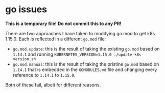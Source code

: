 # go issues

**This is a temporary file! Do not commit this to any PR!**

There are two approaches I have taken to modifying go.mod to get k8s 1.15.0. Each is reflected in a different `go.mod` file:

* `go.mod.update`: this is the result of taking the existing `go.mod` based on `1.14.1` and running `KUBERNETES_VERSION=1.15.0 ./update-k8s-version.sh`
* `go.mod.manual`: this is the result of taking the pristine `go.mod` based on `1.14.1` that is embedded in the `GOMODULES.md` file and changing every reference to `1.14.1` to `1.15.0`.

Both of these fail, albeit for different reasons.


